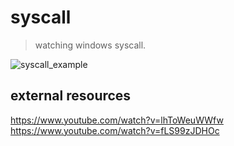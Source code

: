 # syscall
> watching windows syscall.

![syscall_example](https://github.com/IlayG01/processes_and_threads_win32/blob/master/images/upllery_arch.png)

## external resources
https://www.youtube.com/watch?v=lhToWeuWWfw
https://www.youtube.com/watch?v=fLS99zJDHOc



